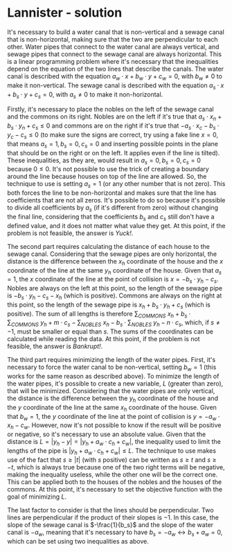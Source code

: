 # Lannister - solution

It's necessary to build a water canal that is non-vertical and a sewage canal that is non-horizontal, making sure that the two are perpendicular to each other. Water pipes that connect to the water canal are always vertical, and sewage pipes that connect to the sewage canal are always horizontal. This is a linear programming problem where it's necessary that the inequalities depend on the equation of the two lines that describe the canals. The water canal is described with the equation $a_w \cdot x + b_w \cdot y + c_w = 0$, with $b_w \neq 0$ to make it non-vertical. The sewage canal is described with the equation $a_s \cdot x + b_s \cdot y + c_s = 0$, with $a_s \neq 0$ to make it non-horizontal.
  
Firstly, it's necessary to place the nobles on the left of the sewage canal and the commons on its right. Nobles are on the left if it's true that $a_s \cdot x_n + b_s \cdot y_n + c_s \leq 0$ and commons are on the right if it's true that $-a_s \cdot x_c - b_s \cdot y_c - c_s \leq 0$ (to make sure the signs are correct, try using a fake line $x = 0$, that means $a_s = 1, b_s = 0, c_s = 0$ and inserting possible points in the plane that should be on the right or on the left. It applies even if the line is tilted). These inequalities, as they are, would result in $a_s = 0, b_s = 0, c_s = 0$ because $0 \leq 0$. It's not possible to use the trick of creating a boundary around the line because houses on top of the line are allowed. So, the technique to use is setting $a_s = 1$ (or any other number that is not zero). This both forces the line to be non-horizontal and makes sure that the line has coefficients that are not all zeros. It's possible to do so because it's possible to divide all coefficients by $a_s$ (if it's different from zero) without changing the final line, considering that the coefficients $b_s$ and $c_s$ still don't have a defined value, and it does not matter what value they get. At this point, if the problem is not feasible, the answer is _Yuck!_.

The second part requires calculating the distance of each house to the sewage canal. Considering that the sewage pipes are only horizontal, the distance is the difference between the $x_h$ coordinate of the house and the $x$ coordinate of the line at the same $y_h$ coordinate of the house. Given that $a_s = 1$, the $x$ coordinate of the line at the point of collision is $x = - b_s \cdot y_h - c_s$. Nobles are always on the left at this point, so the length of the sewage pipe is $- b_s \cdot y_h - c_s - x_h$ (which is positive). Commons are always on the right at this point, so the length of the sewage pipe is $x_h + b_s \cdot y_h + c_s$ (which is positive). The sum of all lengths is therefore $\sum_{COMMONS} \: x_h + b_s \cdot \sum_{COMMONS} \: y_h + m \cdot c_s - \sum_{NOBLES} \: x_h - b_s \cdot \sum_{NOBLES} \: y_h - n \cdot c_s$, which, if $s \neq -1$, must be smaller or equal than $s$. The sums of the coordinates can be calculated while reading the data. At this point, if the problem is not feasible, the answer is _Bankrupt!_.

The third part requires minimizing the length of the water pipes. First, it's necessary to force the water canal to be non-vertical, setting $b_w = 1$ (this works for the same reason as described above). To minimize the length of the water pipes, it's possible to create a new variable, $L$ (greater than zero), that will be minimized. Considering that the water pipes are only vertical, the distance is the difference between the $y_h$ coordinate of the house and the $y$ coordinate of the line at the same $x_h$ coordinate of the house. Given that $b_w = 1$, the $y$ coordinate of the line at the point of collision is $y = - a_w \cdot x_h - c_w$. However, now it's not possible to know if the result will be positive or negative, so it's necessary to use an absolute value. Given that the distance is $L = |y_h - y| = |y_h + a_w \cdot c_h + c_w|$, the inequality used to limit the lengths of the pipe is $|y_h + a_w \cdot c_h + c_w| \leq L$. The technique to use makes use of the fact that $s \geq |t|$ (with $s$ positive) can be written as $s \geq t$ and $s \geq -t$, which is always true because one of the two right terms will be negative, making the inequality useless, while the other one will be the correct one. This can be applied both to the houses of the nobles and the houses of the commons. At this point, it's necessary to set the objective function with the goal of minimizing $L$.

The last factor to consider is that the lines should be perpendicular. Two lines are perpendicular if the product of their slopes is $-1$. In this case, the slope of the sewage canal is $-\frac{1}{b_s}$ and the slope of the water canal is $-a_w$, meaning that it's necessary to have $b_s = -a_w \leftrightarrow b_s + a_w = 0$, which can be set using two inequalities as above.
